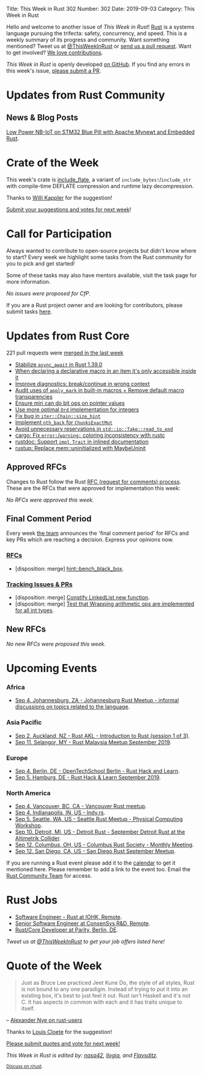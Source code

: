 Title: This Week in Rust 302
Number: 302
Date: 2019-09-03
Category: This Week in Rust

Hello and welcome to another issue of *This Week in Rust*!
[Rust](http://rust-lang.org) is a systems language pursuing the trifecta: safety, concurrency, and speed.
This is a weekly summary of its progress and community.
Want something mentioned? Tweet us at [@ThisWeekInRust](https://twitter.com/ThisWeekInRust) or [send us a pull request](https://github.com/cmr/this-week-in-rust).
Want to get involved? [We love contributions](https://github.com/rust-lang/rust/blob/master/CONTRIBUTING.md).

*This Week in Rust* is openly developed [on GitHub](https://github.com/cmr/this-week-in-rust).
If you find any errors in this week's issue, [please submit a PR](https://github.com/cmr/this-week-in-rust/pulls).

# Updates from Rust Community

## News & Blog Posts

[Low Power NB-IoT on STM32 Blue Pill with Apache Mynewt and Embedded Rust](https://medium.com/@ly.lee/low-power-nb-iot-on-stm32-blue-pill-with-apache-mynewt-and-embedded-rust-cef5a3ecdd90?source=friends_link&sk=e232e68dc7c91dd4397e96d7dbde543a).

# Crate of the Week

This week's crate is [include_flate](https://crates.io/crates/include_flate), a variant of `include_bytes!`/`include_str` with compile-time DEFLATE compression and runtime lazy decompression.

Thanks to [Willi Kappler](https://users.rust-lang.org/t/crate-of-the-week/2704/606) for the suggestion!

[Submit your suggestions and votes for next week][submit_crate]!

[submit_crate]: https://users.rust-lang.org/t/crate-of-the-week/2704

# Call for Participation

Always wanted to contribute to open-source projects but didn't know where to start?
Every week we highlight some tasks from the Rust community for you to pick and get started!

Some of these tasks may also have mentors available, visit the task page for more information.

*No issues were proposed for CfP*.

If you are a Rust project owner and are looking for contributors, please submit tasks [here][guidelines].

[guidelines]: https://users.rust-lang.org/t/twir-call-for-participation/4821

# Updates from Rust Core

221 pull requests were [merged in the last week][merged]

[merged]: https://github.com/search?q=is%3Apr+org%3Arust-lang+is%3Amerged+merged%3A2019-08-19..2019-08-26

* [Stabilize `async_await` in Rust 1.39.0](https://github.com/rust-lang/rust/pull/63209)
* [When declaring a declarative macro in an item it's only accessible inside it](https://github.com/rust-lang/rust/pull/63624)
* [Improve diagnostics: break/continue in wrong context](https://github.com/rust-lang/rust/pull/63780)
* [Audit uses of `apply_mark` in built-in macros + Remove default macro transparencies](https://github.com/rust-lang/rust/pull/63823)
* [Ensure miri can do bit ops on pointer values](https://github.com/rust-lang/rust/pull/63839)
* [Use more optimal `Ord` implementation for integers](https://github.com/rust-lang/rust/pull/63767)
* [Fix bug in `iter::Chain::size_hint`](https://github.com/rust-lang/rust/pull/63691)
* [Implement `nth_back` for `ChunksExactMut`](https://github.com/rust-lang/rust/pull/63265)
* [Avoid unnecessary reservations in `std::io::Take::read_to_end`](https://github.com/rust-lang/rust/pull/63216)
* [cargo: Fix `error:`/`warning:` coloring inconsistency with rustc](https://github.com/rust-lang/cargo/pull/7294)
* [rustdoc: Support `impl Trait` in inlined documentation](https://github.com/rust-lang/rust/pull/61613)
* [rustup: Replace mem::uninitialized with MaybeUninit](https://github.com/rust-lang/rustup.rs/pull/1963)

## Approved RFCs

Changes to Rust follow the Rust [RFC (request for comments)
process](https://github.com/rust-lang/rfcs#rust-rfcs). These
are the RFCs that were approved for implementation this week:

*No RFCs were approved this week.*

## Final Comment Period

Every week [the team](https://www.rust-lang.org/team.html) announces the
'final comment period' for RFCs and key PRs which are reaching a
decision. Express your opinions now.

### [RFCs](https://github.com/rust-lang/rfcs/labels/final-comment-period)

* [disposition: merge] [hint::bench_black_box](https://github.com/rust-lang/rfcs/pull/2360).

### [Tracking Issues & PRs](https://github.com/rust-lang/rust/labels/final-comment-period)

* [disposition: merge] [Constify LinkedList new function](https://github.com/rust-lang/rust/pull/63684).
* [disposition: merge] [Test that Wrapping arithmetic ops are implemented for all int types](https://github.com/rust-lang/rust/pull/63692).

## New RFCs

*No new RFCs were proposed this week.*

# Upcoming Events

### Africa

* [Sep  4. Johannesburg, ZA - Johannesburg Rust Meetup - informal discussions on topics related to the language](https://www.meetup.com/Johannesburg-Rust-Meetup/events/dgqmbryzmbgb/).

### Asia Pacific

* [Sep  2. Auckland, NZ - Rust AKL - Introduction to Rust (session 1 of 3)](https://www.meetup.com/rust-akl/events/259481026/).
* [Sep 11. Selangor, MY - Rust Malaysia Meetup September 2019](https://docs.google.com/forms/d/e/1FAIpQLScsqK0kH3o6ti12AEc9Fn4To-W0rXo9Q-frLmZ3JZUWc8yjjw/viewform).

### Europe

* [Sep  4. Berlin, DE - OpenTechSchool Berlin - Rust Hack and Learn](https://www.meetup.com/opentechschool-berlin/events/nxdpgryzmbgb/).
* [Sep  5. Hamburg, DE - Rust Hack & Learn September 2019](https://www.meetup.com/Rust-Meetup-Hamburg/events/264102479/).

### North America

* [Sep  4. Vancouver, BC, CA - Vancouver Rust meetup](https://www.meetup.com/Vancouver-Rust/events/rwcpfryzmbgb/).
* [Sep  4. Indianapolis, IN, US - Indy.rs](https://www.meetup.com/indyrs/events/mffbtpyzmbgb/).
* [Sep  5. Seattle, WA, US - Seattle Rust Meetup - Physical Computing Workshop](https://www.meetup.com/Seattle-Rust-Meetup/events/264245990/).
* [Sep 10. Detroit, MI, US - Detroit Rust - September Detroit Rust at the Altimetrik Collider](https://www.meetup.com/detroitrust/events/264251923/).
* [Sep 12. Columbus, OH, US - Columbus Rust Society - Monthly Meeting](https://www.meetup.com/columbus-rs/events/dpkhgryzmbqb/).
* [Sep 12. San Diego, CA, US - San Diego Rust September Meetup](https://www.meetup.com/San-Diego-Rust/events/264062555/).

If you are running a Rust event please add it to the [calendar] to get
it mentioned here. Please remember to add a link to the event too.
Email the [Rust Community Team][community] for access.

[calendar]: https://www.google.com/calendar/embed?src=apd9vmbc22egenmtu5l6c5jbfc%40group.calendar.google.com
[community]: mailto:community-team@rust-lang.org

# Rust Jobs

* [Software Engineer - Rust at IOHK, Remote](https://iohk.recruiterbox.com/jobs/fk03udp/).
* [Senior Software Engineer at ConsenSys R&D, Remote](https://consensys.net/open-roles/1792013/).
* [Rust/Core Developer at Parity, Berlin, DE](https://www.parity.io/jobs/#berlin-rust-core-developer).

*Tweet us at [@ThisWeekInRust](https://twitter.com/ThisWeekInRust) to get your job offers listed here!*

# Quote of the Week

> Just as Bruce Lee practiced Jeet Kune Do, the style of all styles, Rust is not bound to any one paradigm. Instead of trying to put it into an existing box, it's best to just feel it out. Rust isn't Haskell and it's not C. It has aspects in common with each and it has traits unique to itself.

– [Alexander Nye on rust-users](https://users.rust-lang.org/t/idiomatic-rust-favors-functional-or-imperative-style/31720/2)

Thanks to [Louis Cloete](https://users.rust-lang.org/t/twir-quote-of-the-week/328/685) for the suggestion!

[Please submit quotes and vote for next week!](https://users.rust-lang.org/t/twir-quote-of-the-week/328)

*This Week in Rust is edited by: [nasa42](https://github.com/nasa42), [llogiq](https://github.com/llogiq), and [Flavsditz](https://github.com/Flavsditz).*

<small>[Discuss on r/rust]().</small>
